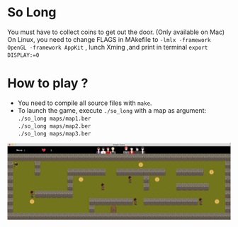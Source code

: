 # So Long
You must have to collect coins to get out the door. (Only available on Mac)
On Linux, you need to change FLAGS in MAkefile to `-lmlx -framework OpenGL -framework AppKit` ,
lunch Xming ,and print in terminal `export DISPLAY:=0` 

# How to play ?
- You need to compile all source files with `make`.
- To launch the game, execute `./so_long` with a map as argument: \
`./so_long maps/map1.ber` \
`./so_long maps/map2.ber` \
`./so_long maps/map3.ber`

![Game visual](/IMG/img.png)
